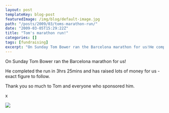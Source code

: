 ```yaml
---
layout: post
templateKey: blog-post
featuredImage: /img/blog/default-image.jpg
path: "/posts/2009/03/toms-marathon-run/"
date: "2009-03-05T15:29:22Z"
title: "Tom's marathon run!"
categories: []
tags: [fundraising]
excerpt: "On Sunday Tom Bower ran the Barcelona marathon for us!He completed the run in 3hrs 25mins and has r..."
---
```


On Sunday Tom Bower ran the Barcelona marathon for us!

He completed the run in 3hrs 25mins and has raised lots of money for us - exact figure to follow.

Thank you so much to Tom and everyone who sponsored him.

x

![](https://www.landirani.org/image_library/news/full_size/49b01a86a3242cimg0178.jpg)